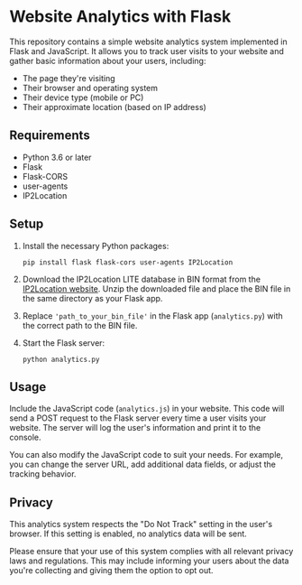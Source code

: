 # Website Analytics with Flask

This repository contains a simple website analytics system implemented in Flask and JavaScript. It allows you to track user visits to your website and gather basic information about your users, including:

- The page they're visiting
- Their browser and operating system
- Their device type (mobile or PC)
- Their approximate location (based on IP address)

## Requirements

- Python 3.6 or later
- Flask
- Flask-CORS
- user-agents
- IP2Location

## Setup

1. Install the necessary Python packages:

    ```
    pip install flask flask-cors user-agents IP2Location
    ```

2. Download the IP2Location LITE database in BIN format from the [IP2Location website](https://lite.ip2location.com/). Unzip the downloaded file and place the BIN file in the same directory as your Flask app.

3. Replace `'path_to_your_bin_file'` in the Flask app (`analytics.py`) with the correct path to the BIN file.

4. Start the Flask server:

    ```
    python analytics.py
    ```

## Usage

Include the JavaScript code (`analytics.js`) in your website. This code will send a POST request to the Flask server every time a user visits your website. The server will log the user's information and print it to the console.

You can also modify the JavaScript code to suit your needs. For example, you can change the server URL, add additional data fields, or adjust the tracking behavior.

## Privacy

This analytics system respects the "Do Not Track" setting in the user's browser. If this setting is enabled, no analytics data will be sent.

Please ensure that your use of this system complies with all relevant privacy laws and regulations. This may include informing your users about the data you're collecting and giving them the option to opt out.

